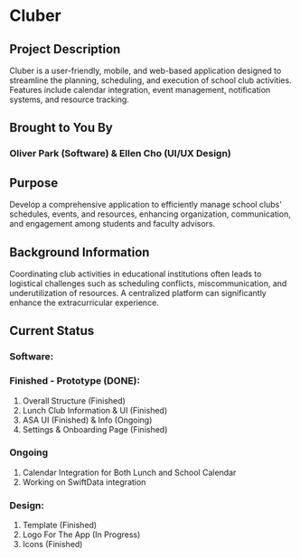 # Cluber

## Project Description
Cluber is a user-friendly, mobile, and web-based application designed to streamline the planning, scheduling, and execution of school club activities. Features include calendar integration, event management, notification systems, and resource tracking.

## Brought to You By
### Oliver Park (Software) & Ellen Cho (UI/UX Design)

## Purpose
Develop a comprehensive application to efficiently manage school clubs' schedules, events, and resources, enhancing organization, communication, and engagement among students and faculty advisors.

## Background Information
Coordinating club activities in educational institutions often leads to logistical challenges such as scheduling conflicts, miscommunication, and underutilization of resources. A centralized platform can significantly enhance the extracurricular experience.

## Current Status
### Software: 

### Finished - Prototype (DONE):
1. Overall Structure (Finished)
2. Lunch Club Information & UI (Finished)
3. ASA UI (Finished) & Info (Ongoing)
4. Settings & Onboarding Page (Finished)

### Ongoing
1. Calendar Integration for Both Lunch and School Calendar 
2. Working on SwiftData integration
   
### Design: 
1. Template (Finished)
2. Logo For The App (In Progress)
3. Icons (Finished)
